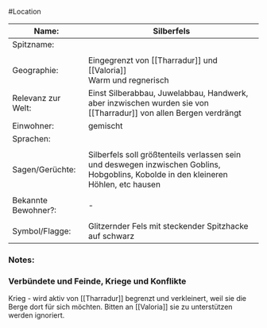 #Location

| Name:               | Silberfels                                                                                                                           |
| ------------------- | ------------------------------------------------------------------------------------------------------------------------------------ |
| Spitzname:          |                                                                                                                                      |
|                     |                                                                                                                                      |
| Geographie:         | Eingegrenzt von [[Tharradur]] und [[Valoria]]<br>Warm und regnerisch                                               |
| Relevanz zur Welt:  | Einst Silberabbau, Juwelabbau, Handwerk, aber inzwischen wurden sie von [[Tharradur]] von allen Bergen verdrängt            |
| Einwohner:          | gemischt                                                                                                                             |
| Sprachen:           |                                                                                                                                      |
|                     |                                                                                                                                      |
| Sagen/Gerüchte:     | Silberfels soll größtenteils verlassen sein und deswegen inzwischen Goblins, Hobgoblins, Kobolde in den kleineren Höhlen, etc hausen |
|                     |                                                                                                                                      |
| Bekannte Bewohner?: | -                                                                                                                                    |
|                     |                                                                                                                                      |
| Symbol/Flagge:      | Glitzernder Fels mit steckender Spitzhacke auf schwarz                                                                               |
### Notes:
### Verbündete und Feinde, Kriege und Konflikte
Krieg - wird aktiv von [[Tharradur]] begrenzt und verkleinert, weil sie die Berge dort für sich möchten.
Bitten an [[Valoria]] sie zu unterstützen werden ignoriert.